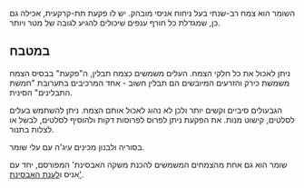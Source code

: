 השומר הוא צמח רב-שנתי בעל ניחוח אניסי מובהק. יש לו פקעת תת-קרקעית, אכילה גם כן, שמגדלת כל חורף ענפים שיכולים להגיע לגובה של מטר ויותר.

## במטבח

ניתן לאכול את כל חלקי הצמח. העלים משמשים כצמח תבלין, ה"פקעת" בבסיס הצמח משמשת כירק והזרעים המיובשים הם תבלין חשוב - אחד המרכיבים בתערובת "חמשת התבלינים" הסינית.

הגבעולים סיביים וקשים יותר ולכן לא נהוג לאכול אותם הצמח. ניתן להשתמש בעלים לסלטים, קישוט מנות. את הפקעת ניתן לפרוס לפרוסות דקות ולהוסיף לסלטים, לבשל או לצלות בתנור. 

בסוריה ולבנון מכינים עיג'ה עם עלי שומר.

שומר הוא גם אחת מהצמחים המשמשים להכנת משקה האבסינת' המפורסם, יחד עם אניס ו[לענת האבסינת'](grand-wormwood).



